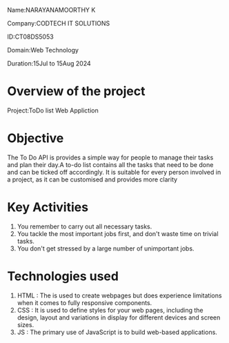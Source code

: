 
Name:NARAYANAMOORTHY K

Company:CODTECH IT SOLUTIONS

ID:CT08DS5053

Domain:Web Technology

Duration:15Jul to 15Aug 2024

# Overview of the project

Project:ToDo list Web Appliction

# Objective

The To Do API is provides a simple way for people to manage 
their tasks and plan their day.A to-do list contains all the 
tasks that need to be done and can be ticked off accordingly.
It is suitable for every person involved in a project, as 
it can be customised and provides more clarity

# Key Activities

1. You remember to carry out all necessary tasks.
2. You tackle the most important jobs first, and don't waste time on trivial tasks.
3. You don't get stressed by a large number of unimportant jobs.

# Technologies used

1. HTML : The is used to create webpages but does experience limitations when it comes to fully responsive components.
2. CSS : It is used to define styles for your web pages, including the design, layout and variations in display for different devices and screen sizes.
3. JS : The primary use of JavaScript is to build web-based applications.

